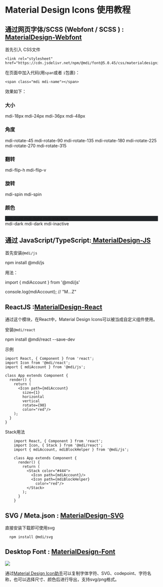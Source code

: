 

#  Material Design Icons 使用教程




## 通过网页字体/SCSS (Webfont / SCSS	) :<a target="_blank" href="https://github.com/Templarian/MaterialDesign-Webfont">	MaterialDesign-Webfont</a>



首先引入 CSS文件

    <link rel="stylesheet" href="https://cdn.jsdelivr.net/npm/@mdi/font@5.0.45/css/materialdesignicons.min.css">
    
    
在页面中加入代码(用`span`或者 `i`包裹)：

    <span class="mdi mdi-name"></span>
    
效果如下：

<span class="mdi mdi-book-account mdi-48px"></span>


### 大小

<span class="mdi mdi-book-account mdi-18px ml-3"></span> mdi-18px
<span class="mdi mdi-book-account mdi-24px ml-3"></span> mdi-24px
<span class="mdi mdi-book-account mdi-36px ml-3"></span> mdi-36px
<span class="mdi mdi-book-account mdi-48px ml-3"></span> mdi-48px


### 角度


<span class="mdi mdi-book-account mdi-rotate-45 mdi-36px ml-3"></span>mdi-rotate-45
<span class="mdi mdi-book-account mdi-rotate-90 mdi-36px ml-3"></span>mdi-rotate-90
<span class="mdi mdi-book-account mdi-rotate-135 mdi-36px ml-3"></span>mdi-rotate-135
<span class="mdi mdi-book-account mdi-rotate-180 mdi-36px ml-3"></span>mdi-rotate-180
<span class="mdi mdi-book-account mdi-rotate-225 mdi-36px ml-3"></span>mdi-rotate-225
<span class="mdi mdi-book-account mdi-rotate-170 mdi-36px ml-3"></span>mdi-rotate-270
<span class="mdi mdi-book-account mdi-rotate-315 mdi-36px ml-3">mdi-rotate-315</span>


### 翻转


<span class="mdi mdi-book-account mdi-flip-h mdi-36px ml-3">mdi-flip-h</span>
<span class="mdi mdi-book-account mdi-flip-v mdi-36px ml-3"></span>mdi-flip-v



### 旋转

<span class="mdi mdi-book-account mdi-spin mdi-36px ml-3">mdi-spin</span>
<span class="mdi mdi-spin mdi-loading mdi-spin  mdi-36px ml-3">mdi-spin</span>


### 颜色

<div style="background:#212529" >
<span class="mdi mdi-book-account mdi-light mdi-36px ml-3">mdi-light</span>
<span 
class="mdi mdi-book-account mdi-light mdi-inactive mdi-36px ml-3">mdi-light mdi-inactive</span>
</div>
<div>
<span class="mdi mdi-book-account mdi-dark mdi-36px ml-3">mdi-dark</span>
<span class="mdi mdi-book-account mdi-dark mdi-inactive mdi-36px ml-3">mdi-dark mdi-inactive</span>
</div>


## 通过 JavaScript/TypeScript:<a target="_blank" href="https://github.com/Templarian/MaterialDesign-JS">	MaterialDesign-JS</a>




首先安装`@mdi/js`

  npm install @mdi/js

用法：

  import { mdiAccount } from '@mdi/js'

  console.log(mdiAccount); // "M...Z"
  
  
 ## ReactJS :<a target="_blank" href="https://github.com/Templarian/MaterialDesign-React">MaterialDesign-React</a>
 
通过这个模块，在React中，Material Design Icons可以被当成自定义组件使用。

安装`@mdi/react`


  npm install @mdi/react --save-dev

示例

	import React, { Component } from 'react';
	import Icon from '@mdi/react';
	import { mdiAccount } from '@mdi/js';

	class App extends Component {
	  render() {
		return (
		  <Icon path={mdiAccount}
			size={1}
			horizontal
			vertical
			rotate={90}
			color="red"/>
		);
	  }
	} 
	
Stack用法
	
		import React, { Component } from 'react';
    	import Icon, { Stack } from '@mdi/react';
    	import { mdiAccount, mdiBlockHelper } from '@mdi/js';
    
    	class App extends Component {
    	  render() {
    		return (
    		  <Stack color="#444">
    			<Icon path={mdiAccount}/>
    			<Icon path={mdiBlockHelper}
    			  color="red"/>
    		  </Stack>
    		);
    	  }
    	} 
    	
## SVG / Meta.json	:    	<a target="_blank" href="https://github.com/Templarian/MaterialDesign-SVG">	MaterialDesign-SVG</a>
      
直接安装下载即可使用svg
     
      npm install @mdi/svg          
               
               
## Desktop Font	:    	<a target="_blank" href="https://github.com/Templarian/MaterialDesign-Font">MaterialDesign-Font</a>


 ![](/images/material/desktop-font.png)   

通过<a target="_blank" href="https://material.iconhelper.cn">Material Design Icon助手</a>可以复制字体字符、SVG、codepoint、字符名称，也可以选择尺寸、颜色后进行导出，支持svg/png格式。


        